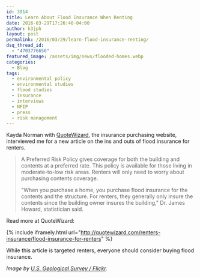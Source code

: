 ```yaml
---
id: 3914
title: Learn About Flood Insurance When Renting
date: 2016-03-29T17:26:40-04:00
author: k3jph
layout: post
permalink: /2016/03/29/learn-flood-insurance-renting/
dsq_thread_id:
  - "4703776656"
featured_image: /assets/img/news/flooded-homes.webp
categories:
  - Blog
tags:
  - environmental policy
  - environmental studies
  - flood studies
  - insurance
  - interviews
  - NFIP
  - press
  - risk management
---
```

Kayda Norman with [QuoteWizard](http://quotewizard.com/), the insurance purchasing website, interviewed me for a new article on the ins and outs of flood insurance for renters.

> A Preferred Risk Policy gives coverage for both the building and contents at a preferred rate. This policy is available for those living in moderate-to-low risk areas. Renters will only need to worry about purchasing contents coverage.
>
> "When you purchase a home, you purchase flood insurance for the contents and the structure. For renters, they generally only insure the contents since the building owner insures the building," Dr. James Howard, statistician said.

Read more at QuoteWizard:

{% include iframely.html url="http://quotewizard.com/renters-insurance/flood-insurance-for-renters" %}

While this article is targeted renters, everyone should consider buying flood insurance.

_Image by [U.S. Geological Survey / Flickr](https://www.flickr.com/photos/usgeologicalsurvey/2593473985)._
